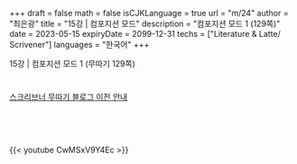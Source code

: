 +++
draft = false
math = false
isCJKLanguage = true
url = "m/24"
author = "최은광"
title = "15강 | 컴포지션 모드"
description = "컴포지션 모드 1 (129쪽)"
date = 2023-05-15
expiryDate = 2099-12-31
techs = ["Literature & Latte/ Scrivener"]
languages = "한국어"
+++

15강 | 컴포지션 모드 1 (무따기 129쪽)

<!--more--> 

#

[스크리브너 무따기 블로그 이전 안내](../../docs/scrivener/newsroom/scrivener-notice-01/)

<br>

<script async src="https://pagead2.googlesyndication.com/pagead/js/adsbygoogle.js?client=ca-pub-2618164900782657"
     crossorigin="anonymous"></script>
<ins class="adsbygoogle"
     style="display:block"
     data-ad-format="autorelaxed"
     data-ad-client="ca-pub-2618164900782657"
     data-ad-slot="3789799679"></ins>
<script>
     (adsbygoogle = window.adsbygoogle || []).push({});
</script>

<br>

{{< youtube CwMSxV9Y4Ec >}}

#
